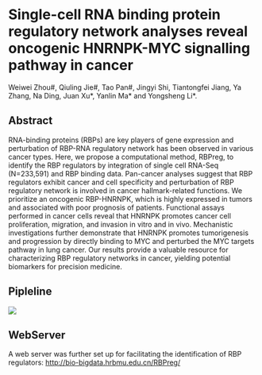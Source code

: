 # Single-cell RNA binding protein regulatory network analyses reveal oncogenic HNRNPK-MYC signalling pathway in cancer
Weiwei Zhou#, Qiuling Jie#, Tao Pan#, Jingyi Shi, Tiantongfei Jiang, Ya Zhang, Na Ding, Juan Xu*, Yanlin Ma* and Yongsheng Li*.

## Abstract
RNA-binding proteins (RBPs) are key players of gene expression and perturbation of RBP-RNA regulatory network has been observed in various cancer types. Here, we propose a computational method, RBPreg, to identify the RBP regulators by integration of single cell RNA-Seq (N=233,591) and RBP binding data. Pan-cancer analyses suggest that RBP regulators exhibit cancer and cell specificity and perturbation of RBP regulatory network is involved in cancer hallmark-related functions. We prioritize an oncogenic RBP-HNRNPK, which is highly expressed in tumors and associated with poor prognosis of patients. Functional assays performed in cancer cells reveal that HNRNPK promotes cancer cell proliferation, migration, and invasion in vitro and in vivo. Mechanistic investigations further demonstrate that HNRNPK promotes tumorigenesis and progression by directly binding to MYC and perturbed the MYC targets pathway in lung cancer. Our results provide a valuable resource for characterizing RBP regulatory networks in cancer, yielding potential biomarkers for precision medicine.

## Pipleline
![](https://ars.els-cdn.com/content/image/1-s2.0-S2001037022000770-ga1_lrg.jpg)

## WebServer
A web server was further set up for facilitating the identification of RBP regulators: http://bio-bigdata.hrbmu.edu.cn/RBPreg/
